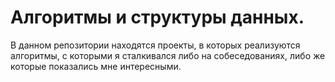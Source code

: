 # Алгоритмы и структуры данных.

В данном репозитории находятся проекты, в которых реализуются алгоритмы, с которыми я сталкивался либо на собеседованиях, либо же
которые  показались мне интересными.

